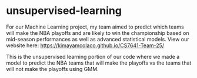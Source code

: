 # unsupervised-learning


For our Machine Learning project, my team aimed to predict which teams will make the NBA playoffs and are likely to win the championship based on mid-season performances as well as advanced statistical models. View our website here: https://kimayamcolaco.github.io/CS7641-Team-25/

This is the unsupervised learning portion of our code where we made a model to predict the NBA teams that will make the playoffs vs the teams that will not make the playoffs using GMM.
